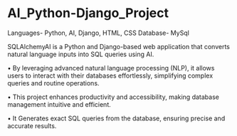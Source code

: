 # AI_Python-Django_Project
Languages- Python, AI, Django, HTML, CSS
Database- MySql

SQLAlchemyAI is a Python and Django-based web application that converts natural language inputs into SQL queries
 using AI.
 
 • By leveraging advanced natural language processing (NLP), it allows users to interact with their databases effortlessly,
 simplifying complex queries and routine operations.
 
 • This project enhances productivity and accessibility, making database management intuitive and efficient.
 
 • It Generates exact SQL queries from the database, ensuring precise and accurate results.
